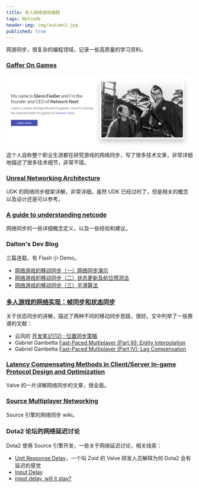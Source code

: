 ```yaml
---
title: 多人网络游戏编程
tags: Netcode
header-img: img/autumn2.jpg
published: true
---
```


网游同步，很复杂的编程领域，记录一些高质量的学习资料。

### [Gaffer On Games](https://gafferongames.com/)

![](/post_img/glenn_fiedler.gif)

这个人自称整个职业生涯都在研究游戏的网络同步，写了很多技术文章，非常详细地描述了很多技术细节，非常不错。


### [Unreal Networking Architecture](https://docs.unrealengine.com/udk/Three/NetworkingOverview.html)

UDK 的网络同步框架详解，非常详细。虽然 UDK 已经过时了，但是相关的概念以及设计还是可以参考。


### [A guide to understanding netcode](https://www.gamereplays.org/overwatch/portals.php?show=page&name=overwatch-a-guide-to-understanding-netcode)

网络同步的一些详细概念定义，以及一些经验和建议。

### Dalton's Dev Blog

三篇连载，有 Flash 小 Demo。

+ [网络游戏的移动同步（一）网络同步演示](http://www.zhust.com/index.php/2014/02/%e7%bd%91%e7%bb%9c%e6%b8%b8%e6%88%8f%e7%9a%84%e7%a7%bb%e5%8a%a8%e5%90%8c%e6%ad%a5%ef%bc%88%e4%b8%80%ef%bc%89%e7%bd%91%e7%bb%9c%e5%90%8c%e6%ad%a5%e6%bc%94%e7%a4%ba/)
+ [网络游戏的移动同步（二）状态更新及航位预测法](http://www.zhust.com/index.php/2014/02/%e7%bd%91%e7%bb%9c%e6%b8%b8%e6%88%8f%e7%9a%84%e7%a7%bb%e5%8a%a8%e5%90%8c%e6%ad%a5%ef%bc%88%e4%ba%8c%ef%bc%89%e7%8a%b6%e6%80%81%e6%9b%b4%e6%96%b0%e5%8f%8a%e8%88%aa%e4%bd%8d%e9%a2%84%e6%b5%8b%e6%b3%95/)
+ [网络游戏的移动同步（三）平滑算法](http://www.zhust.com/index.php/2014/02/%E7%BD%91%E7%BB%9C%E6%B8%B8%E6%88%8F%E7%9A%84%E7%A7%BB%E5%8A%A8%E5%90%8C%E6%AD%A5%EF%BC%88%E4%B8%89%EF%BC%89%E5%B9%B3%E6%BB%91%E7%AE%97%E6%B3%95/)

### [多人游戏的网络实现：帧同步和状态同步](https://best33.com/tag/%E7%8A%B6%E6%80%81%E5%90%8C%E6%AD%A5)

关于状态同步的讲解，描述了两种不同的移动同步思路，很好。文中列举了一些靠谱的文献：

+ 云风的 [开发笔记(12) : 位置同步策略](https://blog.codingnow.com/2012/03/dev_note_12.html)
+ Gabriel Gambetta [Fast-Paced Multiplayer (Part III): Entity Interpolation](https://www.gabrielgambetta.com/entity-interpolation.html)
+ Gabriel Gambetta [Fast-Paced Multiplayer (Part IV): Lag Compensation](http://www.gabrielgambetta.com/lag-compensation.html)

### [Latency Compensating Methods in Client/Server In-game Protocol Design and Optimization](https://developer.valvesoftware.com/wiki/Latency_Compensating_Methods_in_Client/Server_In-game_Protocol_Design_and_Optimization)

Valve 的一片讲解网络同步的文章，很全面。

### [Source Multiplayer Networking](https://developer.valvesoftware.com/wiki/Source_Multiplayer_Networking)

Source 引擎的网络同步 wiki。

### Dota2 论坛的网络延迟讨论

Dota2 使用 Source 引擎开发，一些关于网络延迟讨论，相关线索：

+ [Unit Response Delay](http://dev.dota2.com/showthread.php?t=527&p=4253&viewfull=1#post4253)，一个叫 Zoid 的 Valve 研发人员解释为何 Dota2 会有延迟的感觉
+ [Input Delay](https://dev.dota2.com/showthread.php?t=63204)
+ [input delay, will it stay?](https://dev.dota2.com/showthread.php?t=7036)
